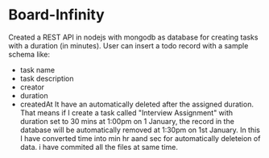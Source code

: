 # Board-Infinity

Created a REST API in nodejs with mongodb as database for creating tasks with a duration (in minutes). 
User can insert a todo record with a sample schema like:
- task name
- task description
- creator
- duration
- createdAt
 It have an automatically deleted after the assigned duration. That means if I create a task called "Interview Assignment" with duration set to 30 mins at 1:00pm on 1 January, the record in the database will be automatically removed at 1:30pm on 1st January.
In this I have converted time into min hr aand sec for automatically deleteion of data.
i have commited all the files at same time.
